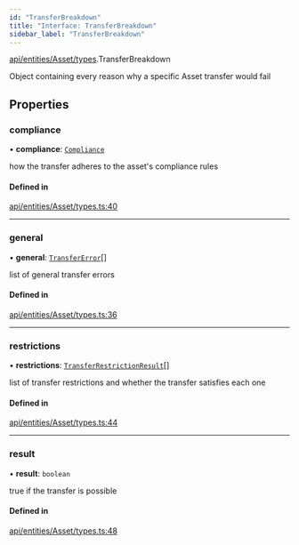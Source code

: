 ```yaml
---
id: "TransferBreakdown"
title: "Interface: TransferBreakdown"
sidebar_label: "TransferBreakdown"
---
```


[api/entities/Asset/types](../../../../../../modules/API/Entities/Asset/Types/Types.md).TransferBreakdown

Object containing every reason why a specific Asset transfer would fail

## Properties

### compliance

• **compliance**: [`Compliance`](../../../../../Types/Compliance/Compliance.md)

how the transfer adheres to the asset's compliance rules

#### Defined in

[api/entities/Asset/types.ts:40](https://github.com/PolymeshAssociation/polymesh-sdk/blob/31fdce23/src/api/entities/Asset/types.ts#L40)

___

### general

• **general**: [`TransferError`](../../../../../../enums/Types/TransferError/TransferError.md)[]

list of general transfer errors

#### Defined in

[api/entities/Asset/types.ts:36](https://github.com/PolymeshAssociation/polymesh-sdk/blob/31fdce23/src/api/entities/Asset/types.ts#L36)

___

### restrictions

• **restrictions**: [`TransferRestrictionResult`](../TransferRestrictionResult/TransferRestrictionResult.md)[]

list of transfer restrictions and whether the transfer satisfies each one

#### Defined in

[api/entities/Asset/types.ts:44](https://github.com/PolymeshAssociation/polymesh-sdk/blob/31fdce23/src/api/entities/Asset/types.ts#L44)

___

### result

• **result**: `boolean`

true if the transfer is possible

#### Defined in

[api/entities/Asset/types.ts:48](https://github.com/PolymeshAssociation/polymesh-sdk/blob/31fdce23/src/api/entities/Asset/types.ts#L48)
